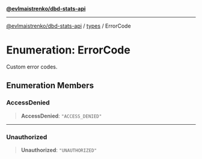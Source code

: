 [**@evlmaistrenko/dbd-stats-api**](../../../README.md)

---

[@evlmaistrenko/dbd-stats-api](../../../README.md) / [types](../README.md) / ErrorCode

# Enumeration: ErrorCode

Custom error codes.

## Enumeration Members

### AccessDenied

> **AccessDenied**: `"ACCESS_DENIED"`

---

### Unauthorized

> **Unauthorized**: `"UNAUTHORIZED"`
